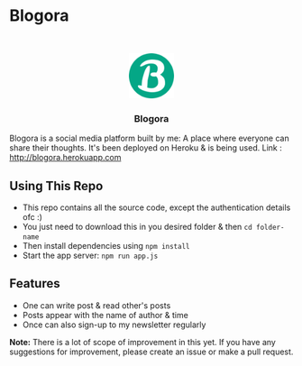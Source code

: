 # Blogora
<br />
<p align="center">
  <a href="http://blogora.herokuapp.com">
    <img src="icon.png" alt="Logo" width="80" height="80">
  </a>
  <h3 align="center">Blogora</h3>

Blogora is a social media platform built by me: A place where everyone can share their thoughts.
It's been deployed on Heroku & is being used.
Link : http://blogora.herokuapp.com

## Using This Repo
* This repo contains all the source code, except the authentication details ofc :)
* You just need to download this in you desired folder & then `cd folder-name`
* Then install dependencies using `npm install`
* Start the app server: ` npm run app.js `

## Features
* One can write post & read other's posts
* Posts appear with the name of author & time
* Once can also sign-up to my newsletter regularly

**Note:** There is a lot of scope of improvement in this yet. If you have any suggestions for improvement, please create an issue or make a pull request.
